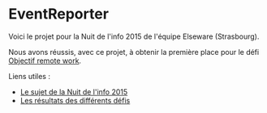 # EventReporter
Voici le projet pour la Nuit de l'info 2015 de l'équipe Elseware (Strasbourg).

Nous avons réussis, avec ce projet, à obtenir la première place pour le défi [Objectif remote work](http://www.nuitdelinfo.com/n2i/defis/16).

Liens utiles :
 * [Le sujet de la Nuit de l'info 2015](http://www.nuitdelinfo.com/nuitinfo/_media/la_nuit_de_l_info_2015_-_sujet.pdf)
 * [Les résultats des différents défis](http://www.nuitdelinfo.com/nuitinfo/defis2015:start)

